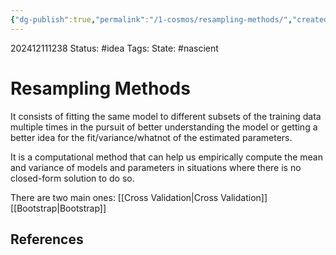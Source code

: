 ```yaml
---
{"dg-publish":true,"permalink":"/1-cosmos/resampling-methods/","created":"2025-01-22T11:17:14.221-05:00","updated":"2024-12-11T12:42:08.361-05:00"}
---
```


202412111238
Status: #idea
Tags: 
State: #nascient
# Resampling Methods
It consists of fitting the same model to different subsets of the training data multiple times in the pursuit of better understanding the model or getting a better idea for the fit/variance/whatnot of the estimated parameters.

It is a computational method that can help us empirically compute the mean and variance of models and parameters in situations where there is no closed-form solution to do so.

There are two main ones:
[[Cross Validation\|Cross Validation]]
[[Bootstrap\|Bootstrap]]

## References
